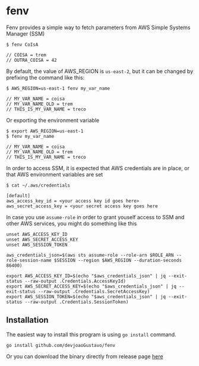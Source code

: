 # fenv

Fenv provides a simple way to fetch parameters from AWS Simple Systems Manager (SSM)

  ```shell
  $ fenv CoIsA

  // COISA = trem
  // OUTRA_COISA = 42
  ```

By default, the value of AWS_REGION is `us-east-2`, but it can be changed by prefixing the command like this:

  ```shell
  $ AWS_REGION=us-east-1 fenv my_var_name

  // MY_VAR_NAME = coisa
  // MY_VAR_NAME_OLD = trem
  // THIS_IS_MY_VAR_NAME = treco
  ```

Or exporting the environment variable

  ```shell
  $ export AWS_REGION=us-east-1
  $ fenv my_var_name

  // MY_VAR_NAME = coisa
  // MY_VAR_NAME_OLD = trem
  // THIS_IS_MY_VAR_NAME = treco
  ```

In order to access SSM, it is expected that AWS credentials are in place, or that AWS environment variables are set

```shell
$ cat ~/.aws/credentials

[default]
aws_access_key_id = <your access key id goes here>
aws_secret_access_key = <your secret access key goes here
```

In case you use `assume-role` in order to grant youself access to SSM and other AWS services, you might do something like this

```shell
unset AWS_ACCESS_KEY_ID
unset AWS_SECRET_ACCESS_KEY
unset AWS_SESSION_TOKEN

aws_credentials_json=$(aws sts assume-role --role-arn $ROLE_ARN --role-session-name $SESSION --region $AWS_REGION --duration-seconds 86400)

export AWS_ACCESS_KEY_ID=$(echo "$aws_credentials_json" | jq --exit-status --raw-output .Credentials.AccessKeyId)
export AWS_SECRET_ACCESS_KEY=$(echo "$aws_credentials_json" | jq --exit-status --raw-output .Credentials.SecretAccessKey)
export AWS_SESSION_TOKEN=$(echo "$aws_credentials_json" | jq --exit-status --raw-output .Credentials.SessionToken)
```

## Installation

The easiest way to install this program is using `go install` command.
```
go install github.com/devjoaoGustavo/fenv
```
Or you can download the binary directly from release page [here](https://github.com/devjoaoGustavo/fenv/releases/latest)
